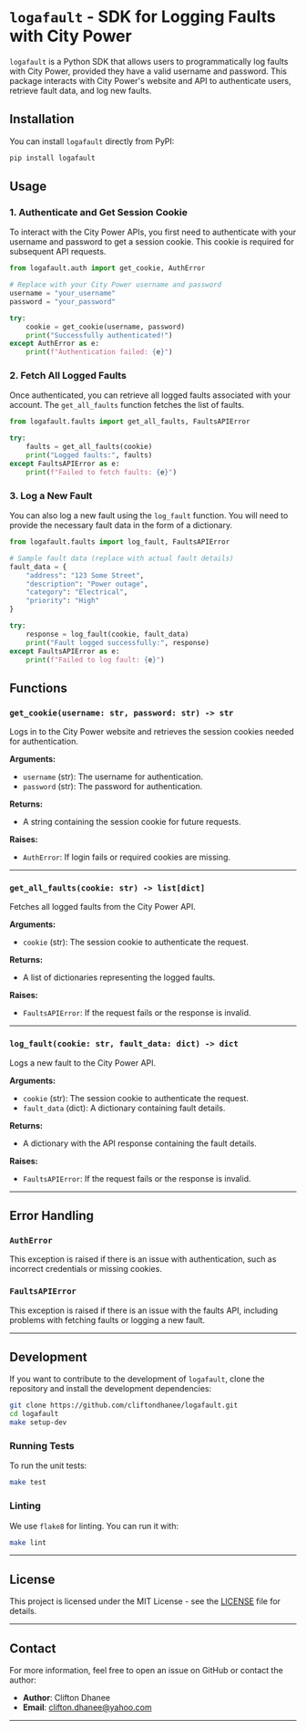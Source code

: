 # `logafault` - SDK for Logging Faults with City Power

`logafault` is a Python SDK that allows users to programmatically log faults with City Power, provided they have a valid username and password. This package interacts with City Power's website and API to authenticate users, retrieve fault data, and log new faults.

## Installation

You can install `logafault` directly from PyPI:

```bash
pip install logafault
```

## Usage

### 1. Authenticate and Get Session Cookie

To interact with the City Power APIs, you first need to authenticate with your username and password to get a session cookie. This cookie is required for subsequent API requests.

```python
from logafault.auth import get_cookie, AuthError

# Replace with your City Power username and password
username = "your_username"
password = "your_password"

try:
    cookie = get_cookie(username, password)
    print("Successfully authenticated!")
except AuthError as e:
    print(f"Authentication failed: {e}")
```

### 2. Fetch All Logged Faults

Once authenticated, you can retrieve all logged faults associated with your account. The `get_all_faults` function fetches the list of faults.

```python
from logafault.faults import get_all_faults, FaultsAPIError

try:
    faults = get_all_faults(cookie)
    print("Logged faults:", faults)
except FaultsAPIError as e:
    print(f"Failed to fetch faults: {e}")
```

### 3. Log a New Fault

You can also log a new fault using the `log_fault` function. You will need to provide the necessary fault data in the form of a dictionary.

```python
from logafault.faults import log_fault, FaultsAPIError

# Sample fault data (replace with actual fault details)
fault_data = {
    "address": "123 Some Street",
    "description": "Power outage",
    "category": "Electrical",
    "priority": "High"
}

try:
    response = log_fault(cookie, fault_data)
    print("Fault logged successfully:", response)
except FaultsAPIError as e:
    print(f"Failed to log fault: {e}")
```

## Functions

### `get_cookie(username: str, password: str) -> str`
Logs in to the City Power website and retrieves the session cookies needed for authentication.

**Arguments:**
- `username` (str): The username for authentication.
- `password` (str): The password for authentication.

**Returns:**
- A string containing the session cookie for future requests.

**Raises:**
- `AuthError`: If login fails or required cookies are missing.

---

### `get_all_faults(cookie: str) -> list[dict]`
Fetches all logged faults from the City Power API.

**Arguments:**
- `cookie` (str): The session cookie to authenticate the request.

**Returns:**
- A list of dictionaries representing the logged faults.

**Raises:**
- `FaultsAPIError`: If the request fails or the response is invalid.

---

### `log_fault(cookie: str, fault_data: dict) -> dict`
Logs a new fault to the City Power API.

**Arguments:**
- `cookie` (str): The session cookie to authenticate the request.
- `fault_data` (dict): A dictionary containing fault details.

**Returns:**
- A dictionary with the API response containing the fault details.

**Raises:**
- `FaultsAPIError`: If the request fails or the response is invalid.

---

## Error Handling

### `AuthError`
This exception is raised if there is an issue with authentication, such as incorrect credentials or missing cookies.

### `FaultsAPIError`
This exception is raised if there is an issue with the faults API, including problems with fetching faults or logging a new fault.

---

## Development

If you want to contribute to the development of `logafault`, clone the repository and install the development dependencies:

```bash
git clone https://github.com/cliftondhanee/logafault.git
cd logafault
make setup-dev
```

### Running Tests

To run the unit tests:

```bash
make test
```

### Linting

We use `flake8` for linting. You can run it with:

```bash
make lint
```

---

## License

This project is licensed under the MIT License - see the [LICENSE](LICENSE) file for details.

---

## Contact

For more information, feel free to open an issue on GitHub or contact the author:

- **Author**: Clifton Dhanee
- **Email**: clifton.dhanee@yahoo.com

---
